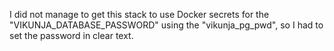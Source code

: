 I did not manage to get this stack to use Docker secrets for the "VIKUNJA_DATABASE_PASSWORD" using the "vikunja_pg_pwd", so I had to set the password in clear text.